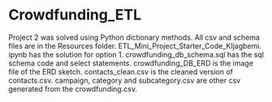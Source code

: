 # Crowdfunding_ETL
Project 2 was solved using Python dictionary methods.
 All csv and schema files are in the Resources folder.
 ETL_Mini_Project_Starter_Code_KIjagbemi. ipynb has the solution for option 1.
crowdfunding_db_schema.sql has the sql schema code and select statements.
crowdfunding_DB_ERD is the image file of the ERD sketch.
contacts_clean.csv is the cleaned version of contacts.csv.
campaign, category and subcategory.csv are other csv generated from the crowdfunding.csv.
